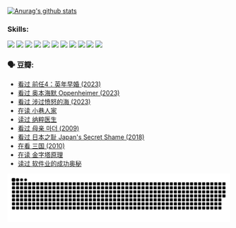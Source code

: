 
[![Anurag's github stats](https://github-readme-stats.vercel.app/api?username=w940853815)](https://github.com/anuraghazra/github-readme-stats)

### Skills:

<code><img height="32" src="https://cdn.jsdelivr.net/npm/simple-icons@v5/icons/python.svg"></code>
<code><img height="32" src="https://cdn.jsdelivr.net/npm/simple-icons@v5/icons/javascript.svg"></code>
<code><img height="32" src="https://cdn.jsdelivr.net/npm/simple-icons@v5/icons/django.svg"></code>
<code><img height="32" src="https://cdn.jsdelivr.net/npm/simple-icons@v5/icons/flask.svg"></code>
<code><img height="32" src="https://cdn.jsdelivr.net/npm/simple-icons@v5/icons/vuetify.svg"></code>
<code><img height="32" src="https://cdn.jsdelivr.net/npm/simple-icons@v5/icons/git.svg"></code>
<code><img height="32" src="https://cdn.jsdelivr.net/npm/simple-icons@v5/icons/docker.svg"></code>
<code><img height="32" src="https://cdn.jsdelivr.net/npm/simple-icons@v5/icons/postgresql.svg"></code>
<code><img height="32" src="https://cdn.jsdelivr.net/npm/simple-icons@v5/icons/elasticsearch.svg"></code>
<code><img height="32" src="https://cdn.jsdelivr.net/npm/simple-icons@v5/icons/macos.svg"></code>
<code><img height="32" src="https://cdn.jsdelivr.net/npm/simple-icons@v5/icons/linux.svg"></code>

### 🗣 豆瓣:

<!-- DOUBAN-ACTIVITIES:START -->
- [看过 前任4：英年早婚‎ (2023)](https://www.douban.com/people/136069238/status/4458320768/?_i=02261605)
- [看过 奥本海默 Oppenheimer‎ (2023)](https://www.douban.com/people/136069238/status/4454740976/?_i=02261605)
- [看过 涉过愤怒的海‎ (2023)](https://www.douban.com/people/136069238/status/4449502811/?_i=02261605)
- [在读 小巷人家](https://www.douban.com/people/136069238/status/4445749134/?_i=02261605)
- [读过 纳粹医生](https://www.douban.com/people/136069238/status/4445748598/?_i=02261605)
- [看过 母亲 마더‎ (2009)](https://www.douban.com/people/136069238/status/4442102172/?_i=02261605)
- [看过 日本之耻 Japan's Secret Shame‎ (2018)](https://www.douban.com/people/136069238/status/4431579101/?_i=02261605)
- [在看 三国‎ (2010)](https://www.douban.com/people/136069238/status/4430559482/?_i=02261605)
- [在读 金字塔原理](https://www.douban.com/people/136069238/status/4424812753/?_i=02261605)
- [读过 软件业的成功奥秘](https://www.douban.com/people/136069238/status/4424809958/?_i=02261605)
<!-- DOUBAN-ACTIVITIES:END -->


![Snake animation](https://raw.githubusercontent.com/w940853815/w940853815/output/github-contribution-grid-snake.svg)

<!--
**w940853815/w940853815** is a ✨ _special_ ✨ repository because its `README.md` (this file) appears on your GitHub profile.

Here are some ideas to get you started:

- 🔭 I’m currently working on ...
- 🌱 I’m currently learning ...
- 👯 I’m looking to collaborate on ...
- 🤔 I’m looking for help with ...
- 💬 Ask me about ...
- 📫 How to reach me: ...
- 😄 Pronouns: ...
- ⚡ Fun fact: ...
-->
